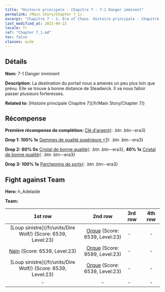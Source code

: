 ```yaml
---
title: "Histoire principale - Chapitre 7 - 7-1 Danger imminent"
permalink: /Main Story/Chapter 7_1/
excerpt: "Chapitre 7 - 1. Era of Chaos  Histoire principale - Chapitre 7_1. 7-1 Danger imminent"
last_modified_at: 2021-04-23
locale: fr
ref: "Chapter 7_1.md"
toc: false
classes: wide
---
```


## Détails

 **Nom:** 7-1 Danger imminent

 **Description:** La destination du portail nous a amenés un peu plus loin que prévu. Elle se trouve à bonne distance de Steadwick. Il va nous falloir passer plusieurs forteresses.

 **Related to:** [Histoire principale Chapitre 7](/fr/Main Story/Chapter 7/)

## Récompense

 **Première récompense de complétion:** [Clé d'argent](/ItemsFR/con_693/){: .btn .btn--era3}

 **Drop 1:** **100% 1x** [Gemmes de qualité supérieure +1](/ItemsFR/mat_23/){: .btn .btn--era3}

 **Drop 2:** **60% 0x** [Cristal de bonne qualité](/ItemsFR/mat_17/){: .btn .btn--era3}, **40% 1x** [Cristal de bonne qualité](/ItemsFR/mat_17/){: .btn .btn--era3}

 **Drop 3:** **100% 1x** [Parchemins de sorts](/ItemsFR/con_694/){: .btn .btn--era3}


## Fight against Team
 **Hero:** h_Adelaide

 **Team:**


  | 1st row | 2nd row | 3rd row | 4th row |
  |:----:|:----:|:----|:----:|
  | [Loup sinistre](/fr/units/Dire Wolf/) (Score: 6539, Level:23)  | [Orque](/fr/units/Orc/) (Score: 6539, Level:23)  | - | - |
  | [Nain](/fr/units/Dwarf/) (Score: 6539, Level:23)  | [Orque](/fr/units/Orc/) (Score: 9589, Level:23)  | - | - |
  | [Loup sinistre](/fr/units/Dire Wolf/) (Score: 6539, Level:23)  | [Orque](/fr/units/Orc/) (Score: 6539, Level:23)  | - | - |
  | - | - | - | - |


